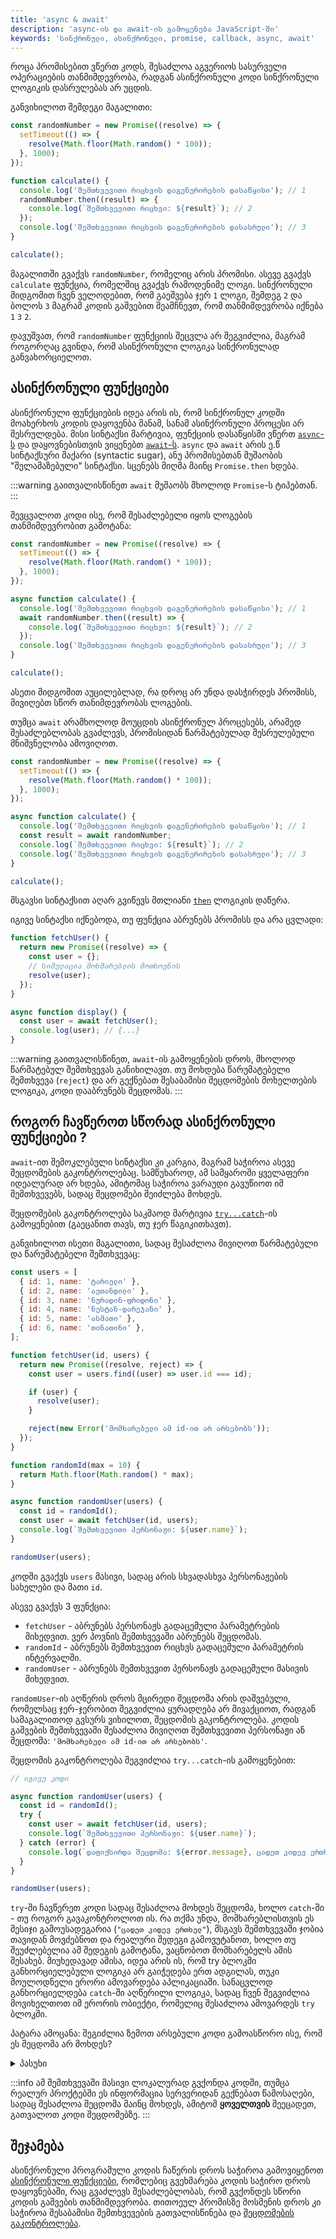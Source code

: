 ```yaml
---
title: 'async & await'
description: 'async-ის და await-ის გამოყენება JavaScript-ში'
keywords: 'სინქრონული, ასინქრონული, promise, callback, async, await'
---
```


როცა პრომისებით ვწერთ კოდს, შესაძლოა აგვერიოს სასურველი ოპერაციების თანმიმდევრობა, რადგან ასინქრონული კოდი სინქრონული ლოგიკის დასრულებას არ უცდის.

განვიხილოთ შემდეგი მაგალითი:

```js
const randomNumber = new Promise((resolve) => {
  setTimeout(() => {
    resolve(Math.floor(Math.random() * 100));
  }, 1000);
});

function calculate() {
  console.log('შემთხვევითი რიცხვის დაგენერირების დასაწყისი'); // 1
  randomNumber.then((result) => {
    console.log(`შემთხვევითი რიცხვი: ${result}`); // 2
  });
  console.log('შემთხვევითი რიცხვის დაგენერირების დასასრული'); // 3
}

calculate();
```

მაგალითში გვაქვს `randomNumber`, რომელიც არის პრომისი. ასევე გვაქვს `calculate` ფუნქცია, რომელშიც გვაქვს რამოდენიმე ლოგი. სინქრონული მიდგომით ჩვენ ველოდებით, რომ გაეშვება ჯერ `1` ლოგი, შემდეგ `2` და ბოლოს `3` მაგრამ კოდის გაშვებით შეამჩნევთ, რომ თანმიმდევრობა იქნება `1` `3` `2`.

დავუშვათ, რომ `randomNumber` ფუნქციის შეცვლა არ შეგვიძლია, მაგრამ როგორღაც გვინდა, რომ ასინქრონული ლოგიკა სინქრონულად განვახორციელოთ.

## ასინქრონული ფუნქციები

ასინქრონული ფუნქციების იდეა არის ის, რომ სინქრონულ კოდში მოახერხოს კოდის დაყოვენბა მანამ, სანამ ასინქრონული პროცესი არ შესრულდება. მისი სინტაქსი მარტივია, ფუნქციის დასაწყისში ვწერთ [`async`-ს](https://developer.mozilla.org/en-US/docs/Web/JavaScript/Reference/Operators/async_function) და დაყოვნებისთვის ვიყენებთ [`await`-ს](https://developer.mozilla.org/en-US/docs/Web/JavaScript/Reference/Operators/await).
`async` და `await` არის ე.წ სინტაქსური შაქარი (syntactic sugar), ანუ პრომისებთან მუშაობის "შელამაზებული" სინტაქსი.
სცენებს მიღმა მაინც `Promise.then` ხდება.

:::warning
გაითვალისწინეთ `await` მუშაობს მხოლოდ `Promise`-ს ტიპებთან.
:::

შევცვალოთ კოდი ისე, რომ შესაძლებელი იყოს ლოგების თანმიმდევრობით გამოტანა:

```js
const randomNumber = new Promise((resolve) => {
  setTimeout(() => {
    resolve(Math.floor(Math.random() * 100));
  }, 1000);
});

async function calculate() {
  console.log('შემთხვევითი რიცხვის დაგენერირების დასაწყისი'); // 1
  await randomNumber.then((result) => {
    console.log(`შემთხვევითი რიცხვი: ${result}`); // 2
  });
  console.log('შემთხვევითი რიცხვის დაგენერირების დასასრული'); // 3
}

calculate();
```

ასეთი მიდგომით აუცილებლად, რა დროც არ უნდა დასჭირდეს პრომისს, მივიღებთ სწორ თანიმდევრობას ლოგების.

თუმცა `await` არამხოლოდ მოუცდის ასინქრონულ პროცესებს, არამედ შესაძლებლობას გვაძლევს, პრომისიდან
წარმატებულად შესრულებული მნიშვნელობა ამოვიღოთ.

```js
const randomNumber = new Promise((resolve) => {
  setTimeout(() => {
    resolve(Math.floor(Math.random() * 100));
  }, 1000);
});

async function calculate() {
  console.log('შემთხვევითი რიცხვის დაგენერირების დასაწყისი'); // 1
  const result = await randomNumber;
  console.log(`შემთხვევითი რიცხვი: ${result}`); // 2
  console.log('შემთხვევითი რიცხვის დაგენერირების დასასრული'); // 3
}

calculate();
```

მსგავსი სინტაქსით აღარ გვიწევს მთლიანი [`then`](https://developer.mozilla.org/en-US/docs/Web/JavaScript/Reference/Global_Objects/Promise/then) ლოგიკის დაწერა.

იგივე სინტაქსი იქნებოდა, თუ ფუნქცია აბრუნებს პრომისს და არა ცვლადი:

```js
function fetchUser() {
  return new Promise((resolve) => {
    const user = {};
    // სიმულაცია მოხმარებლის მოთხოვნის
    resolve(user);
  });
}

async function display() {
  const user = await fetchUser();
  console.log(user); // {...}
}
```

:::warning
გაითვალისწინეთ, `await`-ის გამოყენების დროს, მხოლოდ წარმატებულ შემთხვევას განიხილავთ.
თუ მოხდება წარუმატებელი შემთხვევა (`reject`) და არ გექნებათ შესაბამისი შეცდომების მოხელთების ლოგიკა, კოდი დააბრუნებს შეცდომას.
:::

## როგორ ჩავწეროთ სწორად ასინქრონული ფუნქციები ?

`await`-ით შემოკლებული სინტაქსი კი კარგია, მაგრამ საჭიროა ასევე შეცდომების გაკონტროლებაც. სამწუხაროდ, ამ სამყაროში ყველაფერი იდეალურად არ ხდება,
ამიტომაც საჭიროა ვარაუდი გავუწიოთ იმ შემთხვევებს, სადაც შეცდომები შეიძლება მოხდეს.

შეცდომების გაკონტროლება საკმაოდ მარტივია [`try...catch`](./doc/guides/javascript/error-handling#try-catch)-ის გამოყენებით (გაეცანით თავს, თუ ჯერ წაგიკითხავთ).

განვიხილოთ ისეთი მაგალითი, სადაც შესაძლოა მივიღოთ წარმატებული და წარუმატებელი შემთხვევაც:

```js
const users = [
  { id: 1, name: 'ტარიელი' },
  { id: 2, name: 'ავთანდილი' },
  { id: 3, name: 'ნურადინ-ფრიდონი' },
  { id: 4, name: 'ნესტან-დარეჯანი' },
  { id: 5, name: 'ასმათი' },
  { id: 6, name: 'თინათინი' },
];

function fetchUser(id, users) {
  return new Promise((resolve, reject) => {
    const user = users.find((user) => user.id === id);

    if (user) {
      resolve(user);
    }

    reject(new Error('მომხარებელი ამ id-ით არ არსებობს'));
  });
}

function randomId(max = 10) {
  return Math.floor(Math.random() * max);
}

async function randomUser(users) {
  const id = randomId();
  const user = await fetchUser(id, users);
  console.log(`შემთხვევითი პერსონაჟი: ${user.name}`);
}

randomUser(users);
```

კოდში გვაქვს `users` მასივი, სადაც არის სხვადასხვა პერსონაჟების სახელები და მათი `id`.

ასევე გვაქვს 3 ფუნქცია:

- `fetchUser` - აბრუნებს პერსონაჟს გადაცემული პარამეტრების მიხედვით. ვერ პოვნის შემთხვევაში აბრუნებს შეცდომას.
- `randomId` - აბრუნებს შემთხვევით რიცხვს გადაცემული პარამეტრის ინტერვალში.
- `randomUser` - აბრუნებს შემთხვევით პერსონაჟს გადაცემული მასივის მიხედვით.

`randomUser`-ის აღწერის დროს მცირედი შეცდომა არის დაშვებული, რომელსაც ჯერ-ჯერობით შეგვიძლია ყურადღება არ მივაქციოთ, რადგან სამაგალითოდ გვსურს ვიხილოთ, შეცდომის გაკონტროლება. კოდის გაშვების შემთხვევაში შესაძლოა მივიღოთ შემთხვევითი პერსონაჟი ან შეცდომა: `'მომხარებელი ამ id-ით არ არსებობს'`.

შეცდომის გაკონტროლება შეგვიძლია `try...catch`-ის გამოყენებით:

```js
// იგივე კოდი

async function randomUser(users) {
  const id = randomId();
  try {
    const user = await fetchUser(id, users);
    console.log(`შემთხვევითი პერსონაჟი: ${user.name}`);
  } catch (error) {
    console.log(`დაფიქსირდა შეცდომა: ${error.message}, ცადეთ კიდევ ერთხელ`);
  }
}

randomUser(users);
```

`try`-ში ჩავწერეთ კოდი სადაც შესაძლოა მოხდეს შეცდომა,
ხოლო `catch`-ში - თუ როგორ გავაკონტროლოთ ის. რა თქმა უნდა,
მომხარებლისთვის ეს მესიჯი გამოუსადეგარია (`"ცადეთ კიდევ ერთხელ"`), მსგავს შემთხვევაში ჯობია თავიდან მოვძებნოთ და რეალური შედეგი გამოვუტანოთ, ხოლო თუ შეუძლებელია ამ შედეგის გამოტანა, ვაცნობოთ მომხარებელს ამის შესახებ.
მიუხედავად ამისა, იდეა არის ის, რომ try ბლოკში განხორციელებული ლოგიკა არ გაიჭედება ერთ ადგილას, თუკი მოულოდნელი ერორი ამოვარდება აპლიკაციაში.
სანაცვლოდ განხორციელდება `catch`-ში აღწერილი ლოგიკა, სადაც ჩვენ შეგვიძლია მოვიხელთოთ იმ ერორის ობიექტი, რომელიც შესაძლოა ამოვარდეს `try` ბლოკში.

პატარა ამოცანა: შეგიძლია ზემოთ არსებული კოდი გამოასწორო ისე, რომ ეს შეცდომა არ მოხდეს?

<details>
  <summary>პასუხი</summary>
  <code>randomUser</code> ფუნქციის აღწერაში, სადაც <code>id</code>-ს ვანიჭებთ მნიშვნელობას, შეიძლება პარამეტრი გავაყოლოთ მასივის სიგრძე, რაც უზრუნველყოფბს ზუსტ ინტერვალს, შემთხვევითი რიცხვის დაგენერირებისას.
</details>

:::info
ამ შემთხვევაში მასივი ლოკალურად გვქონდა კოდში, თუმცა რეალურ პროქტებში ეს ინფორმაცია სერვერიდან გექნებათ წამოსაღები,
სადაც შესაძლოა შეცდომა მაინც მოხდეს, ამიტომ **ყოველთვის** შეეცადეთ, გათვალოთ კოდი შეცდომებზე.
:::

## შეჯამება

ასინქრონული პროგრამული კოდის ჩაწერის დროს საჭიროა გამოვიყენოთ [ასინქრონული ფუნქციები](#ასინქრონული-ფუნქციები), რომლებიც გვეხმარება კოდის საჭირო დროს დაყოვნებაში, რაც გვაძლევს შესაძლებლობას, რომ გვქონდეს სწორი კოდის გაშვების თანმიმდევრობა. თითოეულ პრომისზე მოსმენის დროს კი საჭიროა შესაბამისი შემთხვევების გათვალისწინება და [შეცდომების გაკონტროლება](#როგორ-ჩავწეროთ-სწორად-ასინქრონული-ფუნქციები-).
